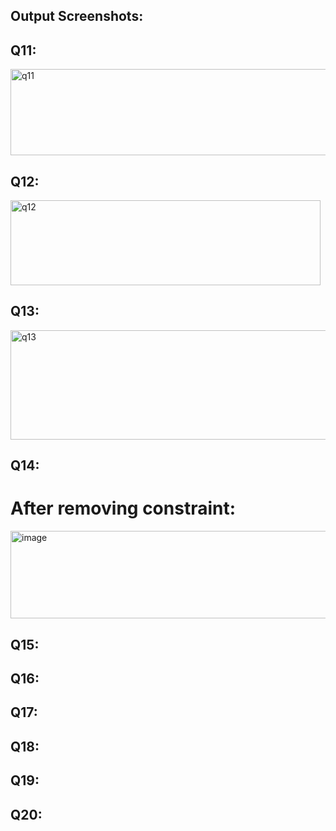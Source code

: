 ## Output Screenshots:

## Q11:
<img width="917" height="138" alt="q11" src="https://github.com/user-attachments/assets/73fea798-8f03-4265-84e0-81ded4dbbe9c" />

## Q12:
<img width="496" height="136" alt="q12" src="https://github.com/user-attachments/assets/847c9d1c-707c-49a8-96d2-e5e24442a8bf" />

## Q13:
<img width="1623" height="175" alt="q13" src="https://github.com/user-attachments/assets/9fc2d26c-ea97-4801-bcd2-cae0efbb7d62" />

## Q14:
# After removing constraint:
<img width="936" height="140" alt="image" src="https://github.com/user-attachments/assets/744711ac-b5f5-46ae-b5fc-9b8688e023e4" />

## Q15:

## Q16:

## Q17:

## Q18:

## Q19:

## Q20:

